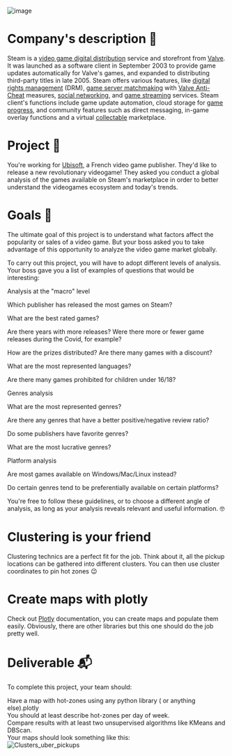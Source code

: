 ![image](https://github.com/greg97232/Steam-s-videogames-platform/assets/38788237/6d67902c-3670-401a-ad1b-60165c6088e7)


# Company's description 📇
Steam is a [video game digital distribution](https://en.wikipedia.org/wiki/Digital_distribution_of_video_games) service and storefront from [Valve](https://en.wikipedia.org/wiki/Valve_Corporation). It was launched as a software client in September 2003 to provide game updates automatically for Valve's games, and expanded to distributing third-party titles in late 2005. Steam offers various features, like [digital rights management](https://en.wikipedia.org/wiki/Digital_rights_management) (DRM), [game server matchmaking](https://en.wikipedia.org/wiki/Matchmaking_(video_games)) with [Valve Anti-Cheat](https://en.wikipedia.org/wiki/Valve_Anti-Cheat) measures, [social networking](https://en.wikipedia.org/wiki/Social_networking_service), and [game streaming](https://en.wikipedia.org/wiki/Video_game_live_streaming) services. Steam client's functions include game update automation, cloud storage for [game progress](https://en.wikipedia.org/wiki/Saved_game), and community features such as direct messaging, in-game overlay functions and a virtual [collectable](https://en.wikipedia.org/wiki/Collectable) marketplace.
  
# Project 🚧
You're working for [Ubisoft](https://app.jedha.co/course/project-steam-ft/www.ubisoft.com), a French video game publisher. They'd like to release a new revolutionary videogame! They asked you conduct a global analysis of the games available on Steam's marketplace in order to better understand the videogames ecosystem and today's trends.

# Goals 🎯
The ultimate goal of this project is to understand what factors affect the popularity or sales of a video game. But your boss asked you to take advantage of this opportunity to analyze the video game market globally.

To carry out this project, you will have to adopt different levels of analysis. Your boss gave you a list of examples of questions that would be interesting:

Analysis at the "macro" level

Which publisher has released the most games on Steam?

What are the best rated games?

Are there years with more releases? Were there more or fewer game releases during the Covid, for example?

How are the prizes distributed? Are there many games with a discount?

What are the most represented languages?

Are there many games prohibited for children under 16/18?

Genres analysis

What are the most represented genres?

Are there any genres that have a better positive/negative review ratio?

Do some publishers have favorite genres?

What are the most lucrative genres?

Platform analysis

Are most games available on Windows/Mac/Linux instead?

Do certain genres tend to be preferentially available on certain platforms?

You're free to follow these guidelines, or to choose a different angle of analysis, as long as your analysis reveals relevant and useful information. 🤓


# Clustering is your friend
Clustering technics are a perfect fit for the job. Think about it, all the pickup locations can be gathered into different clusters. You can then use cluster coordinates to pin hot zones 😉  

# Create maps with plotly
Check out [Plotly](https://plotly.com/) documentation, you can create maps and populate them easily. Obviously, there are other libraries but this one should do the job pretty well.  

# Deliverable 📬
To complete this project, your team should:

Have a map with hot-zones using any python library ( or anything else).plotly  
You should at least describe hot-zones per day of week.  
Compare results with at least two unsupervised algorithms like KMeans and DBScan.  
Your maps should look something like this:  
![Clusters_uber_pickups](https://github.com/greg97232/Uber_Pickups/assets/38788237/7f705507-87db-410f-b56e-7841fc327be5)
